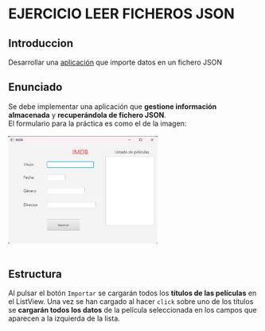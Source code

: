 # EJERCICIO LEER FICHEROS JSON
## Introduccion
Desarrollar una <a href="https://github.com/estelaV9/AccesoADatos/tree/master/Tema2_FicherosJSON/PracticaLeerJSON/EstelaDeVega_EjercicioJSON">aplicación</a> que importe datos en un fichero JSON

## Enunciado
Se debe implementar una aplicación que **gestione información almacenada** y **recuperándola de fichero JSON**. <br>
El formulario para la práctica es como el de la imagen: <br> <br> 
<img src="https://github.com/estelaV9/AccesoADatos/blob/master/Tema2_FicherosJSON/PracticaLeerJSON/myProjectFiles/ejercicioJson.png" width="300"> <br><br>

## Estructura
Al pulsar el botón `Importar` se cargarán todos los **títulos de las películas** en el ListView.
Una vez se han cargado al hacer `click` sobre uno de los títulos se **cargarán todos los datos** de la película seleccionada en los campos que aparecen a la izquierda de la lista.
